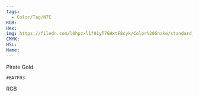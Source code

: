```yaml
---
tags:
  - Color/Tag/NTC
RGB:
Hex:
img: https://filedn.com/l0hpzxl1f01yT7GHxtF8cyk/Color%20Snake/standard_csv_to_svg/BA7F03.svg
CMYK:
HSL:
Name:
---
```

Pirate Gold
```palette
#BA7F03
```
RGB
